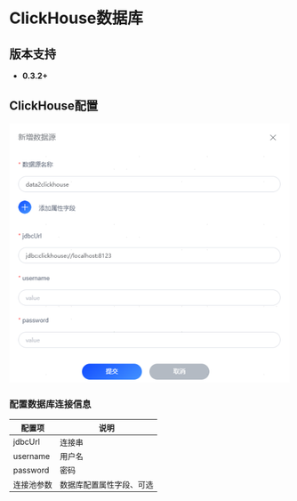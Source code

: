 # ClickHouse数据库
## 版本支持
- **0.3.2+**

## ClickHouse配置

![img_clickhouse.png](../../../../assets/images/gzyq/source/img_clickhouse.png)

### 配置数据库连接信息
| 配置项      | 说明           |
|----------|--------------|
| jdbcUrl  | 连接串          |
| username | 用户名          |
| password | 密码           |
| 连接池参数    | 数据库配置属性字段、可选 |

